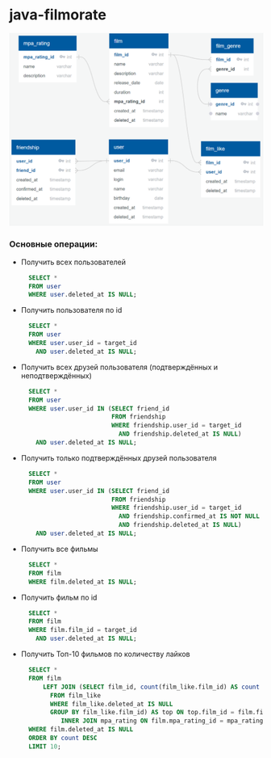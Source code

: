 # java-filmorate

![alt text](https://github.com/winmord/java-filmorate/blob/main/repo_scheme.png)

### Основные операции:

- Получить всех пользователей
  ```sql
    SELECT *
    FROM user
    WHERE user.deleted_at IS NULL;
  ```
- Получить пользователя по id
  ```sql
    SELECT *
    FROM user
    WHERE user.user_id = target_id
      AND user.deleted_at IS NULL;
  ```
- Получить всех друзей пользователя (подтверждённых и неподтверждённых)
  ```sql
    SELECT *
    FROM user
    WHERE user.user_id IN (SELECT friend_id
                           FROM friendship
                           WHERE friendship.user_id = target_id
                             AND friendship.deleted_at IS NULL)
      AND user.deleted_at IS NULL;
  ```
- Получить только подтверждённых друзей пользователя
  ```sql
    SELECT *
    FROM user
    WHERE user.user_id IN (SELECT friend_id
                           FROM friendship
                           WHERE friendship.user_id = target_id
                             AND friendship.confirmed_at IS NOT NULL
                             AND friendship.deleted_at IS NULL)
      AND user.deleted_at IS NULL;
  ```
- Получить все фильмы
  ```sql
    SELECT *
    FROM film
    WHERE film.deleted_at IS NULL;
  ```
- Получить фильм по id
  ```sql
    SELECT *
    FROM film
    WHERE film.film_id = target_id
      AND user.deleted_at IS NULL;
  ```
- Получить Топ-10 фильмов по количеству лайков
  ```sql
    SELECT *
    FROM film
        LEFT JOIN (SELECT film_id, count(film_like.film_id) AS count
          FROM film_like
          WHERE film_like.deleted_at IS NULL
          GROUP BY film_like.film_id) AS top ON top.film_id = film.film_id
             INNER JOIN mpa_rating ON film.mpa_rating_id = mpa_rating.mpa_rating_id
    WHERE film.deleted_at IS NULL
    ORDER BY count DESC
    LIMIT 10;
  ```